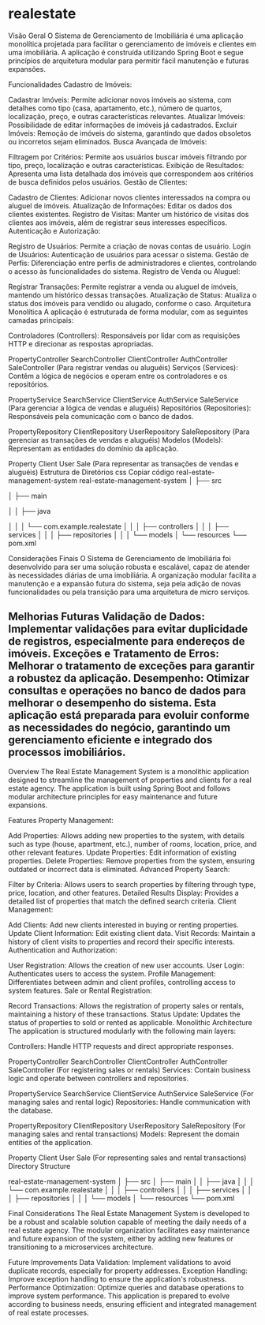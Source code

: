 # realestate
Visão Geral
O Sistema de Gerenciamento de Imobiliária é uma aplicação monolítica projetada para facilitar o gerenciamento de imóveis e clientes em uma imobiliária. A aplicação é construída utilizando Spring Boot e segue princípios de arquitetura modular para permitir fácil manutenção e futuras expansões.

Funcionalidades
Cadastro de Imóveis:

Cadastrar Imóveis: Permite adicionar novos imóveis ao sistema, com detalhes como tipo (casa, apartamento, etc.), número de quartos, localização, preço, e outras características relevantes.
Atualizar Imóveis: Possibilidade de editar informações de imóveis já cadastrados.
Excluir Imóveis: Remoção de imóveis do sistema, garantindo que dados obsoletos ou incorretos sejam eliminados.
Busca Avançada de Imóveis:

Filtragem por Critérios: Permite aos usuários buscar imóveis filtrando por tipo, preço, localização e outras características.
Exibição de Resultados: Apresenta uma lista detalhada dos imóveis que correspondem aos critérios de busca definidos pelos usuários.
Gestão de Clientes:

Cadastro de Clientes: Adicionar novos clientes interessados na compra ou aluguel de imóveis.
Atualização de Informações: Editar os dados dos clientes existentes.
Registro de Visitas: Manter um histórico de visitas dos clientes aos imóveis, além de registrar seus interesses específicos.
Autenticação e Autorização:

Registro de Usuários: Permite a criação de novas contas de usuário.
Login de Usuários: Autenticação de usuários para acessar o sistema.
Gestão de Perfis: Diferenciação entre perfis de administradores e clientes, controlando o acesso às funcionalidades do sistema.
Registro de Venda ou Aluguel:

Registrar Transações: Permite registrar a venda ou aluguel de imóveis, mantendo um histórico dessas transações.
Atualização de Status: Atualiza o status dos imóveis para vendido ou alugado, conforme o caso.
Arquitetura Monolítica
A aplicação é estruturada de forma modular, com as seguintes camadas principais:

Controladores (Controllers): Responsáveis por lidar com as requisições HTTP e direcionar as respostas apropriadas.

PropertyController
SearchController
ClientController
AuthController
SaleController (Para registrar vendas ou aluguéis)
Serviços (Services): Contêm a lógica de negócios e operam entre os controladores e os repositórios.

PropertyService
SearchService
ClientService
AuthService
SaleService (Para gerenciar a lógica de vendas e aluguéis)
Repositórios (Repositories): Responsáveis pela comunicação com o banco de dados.

PropertyRepository
ClientRepository
UserRepository
SaleRepository (Para gerenciar as transações de vendas e aluguéis)
Modelos (Models): Representam as entidades do domínio da aplicação.

Property
Client
User
Sale (Para representar as transações de vendas e aluguéis)
Estrutura de Diretórios
css
Copiar código
real-estate-management-system
real-estate-management-system
│
├── src

│   ├── main

│   │   ├── java

│   │   │   └── com.example.realestate
│   │   │       ├── controllers
│   │   │       ├── services
│   │   │       ├── repositories
│   │   │       └── models
│   └── resources
└── pom.xml


Considerações Finais
O Sistema de Gerenciamento de Imobiliária foi desenvolvido para ser uma solução robusta e escalável, capaz de atender às necessidades diárias de uma imobiliária. A organização modular facilita a manutenção e a expansão futura do sistema, seja pela adição de novas funcionalidades ou pela transição para uma arquitetura de micro serviços.

Melhorias Futuras
Validação de Dados: Implementar validações para evitar duplicidade de registros, especialmente para endereços de imóveis.
Exceções e Tratamento de Erros: Melhorar o tratamento de exceções para garantir a robustez da aplicação.
Desempenho: Otimizar consultas e operações no banco de dados para melhorar o desempenho do sistema.
Esta aplicação está preparada para evoluir conforme as necessidades do negócio, garantindo um gerenciamento eficiente e integrado dos processos imobiliários.
-----------------------------------------------------------------------------------------------------------------------------------------


Overview
The Real Estate Management System is a monolithic application designed to streamline the management of properties and clients for a real estate agency. The application is built using Spring Boot and follows modular architecture principles for easy maintenance and future expansions.

Features
Property Management:

Add Properties: Allows adding new properties to the system, with details such as type (house, apartment, etc.), number of rooms, location, price, and other relevant features.
Update Properties: Edit information of existing properties.
Delete Properties: Remove properties from the system, ensuring outdated or incorrect data is eliminated.
Advanced Property Search:

Filter by Criteria: Allows users to search properties by filtering through type, price, location, and other features.
Detailed Results Display: Provides a detailed list of properties that match the defined search criteria.
Client Management:

Add Clients: Add new clients interested in buying or renting properties.
Update Client Information: Edit existing client data.
Visit Records: Maintain a history of client visits to properties and record their specific interests.
Authentication and Authorization:

User Registration: Allows the creation of new user accounts.
User Login: Authenticates users to access the system.
Profile Management: Differentiates between admin and client profiles, controlling access to system features.
Sale or Rental Registration:

Record Transactions: Allows the registration of property sales or rentals, maintaining a history of these transactions.
Status Update: Updates the status of properties to sold or rented as applicable.
Monolithic Architecture
The application is structured modularly with the following main layers:

Controllers: Handle HTTP requests and direct appropriate responses.

PropertyController
SearchController
ClientController
AuthController
SaleController (For registering sales or rentals)
Services: Contain business logic and operate between controllers and repositories.

PropertyService
SearchService
ClientService
AuthService
SaleService (For managing sales and rental logic)
Repositories: Handle communication with the database.

PropertyRepository
ClientRepository
UserRepository
SaleRepository (For managing sales and rental transactions)
Models: Represent the domain entities of the application.

Property
Client
User
Sale (For representing sales and rental transactions)
Directory Structure

real-estate-management-system
│
├── src
│   ├── main
│   │   ├── java
│   │   │   └── com.example.realestate
│   │   │       ├── controllers
│   │   │       ├── services
│   │   │       ├── repositories
│   │   │       └── models
│   └── resources
└── pom.xml

Final Considerations
The Real Estate Management System is developed to be a robust and scalable solution capable of meeting the daily needs of a real estate agency. The modular organization facilitates easy maintenance and future expansion of the system, either by adding new features or transitioning to a microservices architecture.

Future Improvements
Data Validation: Implement validations to avoid duplicate records, especially for property addresses.
Exception Handling: Improve exception handling to ensure the application's robustness.
Performance Optimization: Optimize queries and database operations to improve system performance.
This application is prepared to evolve according to business needs, ensuring efficient and integrated management of real estate processes.
